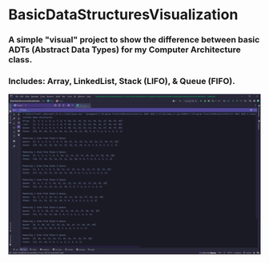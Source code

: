 # BasicDataStructuresVisualization
### A simple "visual" project to show the difference between basic ADTs (Abstract Data Types) for my Computer Architecture class.
### Includes: Array, LinkedList, Stack (LIFO), & Queue (FIFO).

![Output](https://github.com/Trent-Menard/BasicDataStructuresVisualization/blob/master/Output.png)